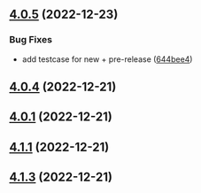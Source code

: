 ## [4.0.5](https://github.com/snapserv/action-tagbot/compare/v4.0.4...v4.0.5) (2022-12-23)


### Bug Fixes

* add testcase for new + pre-release ([644bee4](https://github.com/snapserv/action-tagbot/commit/644bee4641083e699a49653fe8aed3a0aabf79da))



## [4.0.4](https://github.com/snapserv/action-tagbot/compare/v4.0.1...v4.0.4) (2022-12-21)



## [4.0.1](https://github.com/snapserv/action-tagbot/compare/v4.1.1...v4.0.1) (2022-12-21)



## [4.1.1](https://github.com/snapserv/action-tagbot/compare/v4.1.3...v4.1.1) (2022-12-21)



## [4.1.3](https://github.com/snapserv/action-tagbot/compare/v4.0.3...v4.1.3) (2022-12-21)



